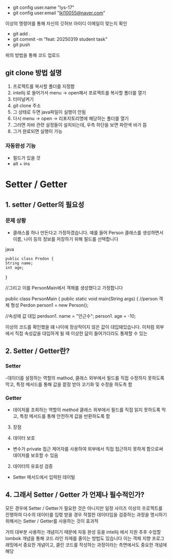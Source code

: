 
- git config user.name "lys-17"
- git config user.email "lkl10055@naver.com"

이상의 명령어를 통해 자신의 깃허브 아이디 이메일이 맞는지 확인

- git add .
- git commit -m "feat: 20250319 student task"
- git push

위의 방법을 통해 코드 업로드

## git clone 방법 설명
1. 프로젝트를 복사할 폴더를 지정함
2. intellij 로 들어가서 menu → open해서 프로젝트를 복사할 폴더를 열기
3. 터미널켜기
4. git clone 주소
5. 그 상태로 두면 java파일이 실행이 안됨
6. 다시 menu → open → 리포지토리명에 해당하는 폴더를 열기
7. 그러면 자바 관련 설정들이 설치되는데, 우측 하단을 보면 파란색 바가 뜸
8. 그거 완료되면 실행이 가능




### 자동완성 기능
- 필드가 있을 것
- alt + ins

# Setter / Getter

## 1. setter / Getter의 필요성
### 문제 상황
- 클래스를 하나 만든다고 가정하겠습니다. 예를 들어 Person 클래스를 생성하면서 이름, 나이 등의 정보를 저장하기 위해 필드를 선택합니다

java
        
    public class Predon {
    String name;
    int age;
}

//그리고 이를 PersonMain에서 객체를 생성했다고 가정합니다

public class PersonMain {
public static void main(String args) {
//person 객체 형성
Perdon person1 = new Person();

//속성에 값 대입
perdson1. name = "안근수";
person1. age = -10;

이상의 코드를 확인했을 떄 나이에 정상적이지 않은 값이 대입돼있습니다. 
이처럼 외부에서 직접 속성값을 대입하게 될 때 이상한 닶이 들어가더라도 통제할 수 있는 



## 2. Setter / Getter란?

### Setter

-데이더를 설정하는 역할의 mathod, 클래스 외부에서 필드를 직접 수정하지 못하도록 막고, 특정 메서드를 통해 값을 젙장 받아 코기화 및 수정을 하도촉 함

### Getter
- 데이처를 조회하는 역할의 method 클래스 외부에서 필드를 직접 읽지 못하도록 막고, 특정 메서드를 통해 안전하게 값을 반환하도록 함

3. 장점

1. 데이터 보호
- 변수가 private 접근 제어자를 사용하여 외부에서 직접 접근하지 못하게 함으로써 데이처를 보호할 수 있음
2. 데이터의 유효성 검증
- Setter 메서드에서 입력된 데이털



## 4. 그래서 Setter / Getter 가 언제나 필수적인가?

모든 경우에 Setter / Getter가 필요한 것은 아니지만 일정 사이즈 이상의 프로젝트를 진행하여 다수의 데이터를 입렧 받을 경우
적절한 데이터임을 검증하는 과정을 명시하기 위해서는 Setter / Getter를 사용하는 것이 효과적

거의 대부분 사용하는 개념이기 때문에 자동 완성 등을 intellij 에서 지원
추후 수업할 lombok 개념을 통해 코드 라인 차제를 줄이는 방법도 있습니다 이는 객체 지향 프로그래밍에서 중요한 개념이고, 클린 코드를 작성하는 과정이라는 측면에서도 중요한 개념에 해당

